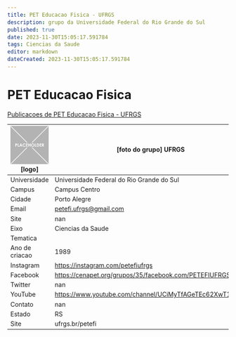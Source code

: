 ```yaml
---
title: PET Educacao Fisica - UFRGS
description: grupo da Universidade Federal do Rio Grande do Sul
published: true
date: 2023-11-30T15:05:17.591784
tags: Ciencias da Saude
editor: markdown
dateCreated: 2023-11-30T15:05:17.591784
---
```


# PET Educacao Fisica

[Publicacoes de PET Educacao Fisica - UFRGS](/atividade/32PETEducacaoFisicaUFRGS/feed)

| ![placeholder.png](/placeholder.png) [logo] | [foto do grupo] UFRGS         |
| ------------------------------------------- | ------------------------------------------------- |
| Universidade                                | Universidade Federal do Rio Grande do Sul      |
| Campus                                      | Campus Centro            |
| Cidade                                      | Porto Alegre             |
| Email                                       | petefi.ufrgs@gmail.com             |
| Site                                        | nan              |
| Eixo                                        | Ciencias da Saude              |
| Tematica                                    |           |
| Ano de criacao                              | 1989        |
| Instagram                                   | https://instagram.com/petefiufrgs         |
| Facebook                                    | https://cenapet.org/grupos/35/facebook.com/PETEFIUFRGS          |
| Twitter                                     | nan           |
| YouTube                                     | https://www.youtube.com/channel/UCiMyTfAGeTEc62XwT1IFRtQ           |
| Contato                                     | nan         |
| Estado                                      |  RS            |
| Site                                        | ufrgs.br/petefi |
